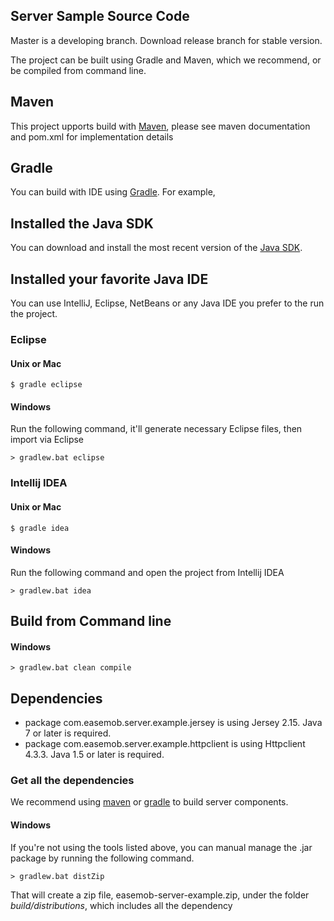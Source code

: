 ## Server Sample Source Code

Master is a developing branch. Download release branch for stable version.

The project can be built using Gradle and Maven, which we recommend, or be compiled from command line. 


## Maven

This project upports build with [Maven](http://maven.apache.org), please see maven documentation and pom.xml for implementation details

## Gradle

You can build with IDE using [Gradle](http://gradle.org). For example,


## Installed the Java SDK

You can download and install the most recent version of the [Java SDK](http://java.sun.com/javase/downloads/index.jsp).


## Installed your favorite Java IDE

You can use IntelliJ, Eclipse, NetBeans or any Java IDE you prefer to the run the project.

### Eclipse

#### Unix or Mac
 
    $ gradle eclipse

#### Windows

Run the following command, it'll generate necessary Eclipse files, then import via Eclipse

    > gradlew.bat eclipse

### Intellij IDEA

#### Unix or Mac

	$ gradle idea

#### Windows

Run the following command and open the project from Intellij IDEA

    > gradlew.bat idea
	

## Build from Command line

#### Windows

	> gradlew.bat clean compile
	
## Dependencies
	
 - package com.easemob.server.example.jersey is using Jersey 2.15. Java 7 or later is required.
 - package com.easemob.server.example.httpclient is using Httpclient 4.3.3. Java 1.5 or later is required.
 
### Get all the dependencies

We recommend using [maven](http://maven.apache.org) or [gradle](http://gradle.org) to build server components. 

#### Windows

If you're not using the tools listed above, you can manual manage the .jar package by running the following command.

    > gradlew.bat distZip

That will create a zip file, easemob-server-example.zip, under the folder _build/distributions_, which includes all the dependency    
 
